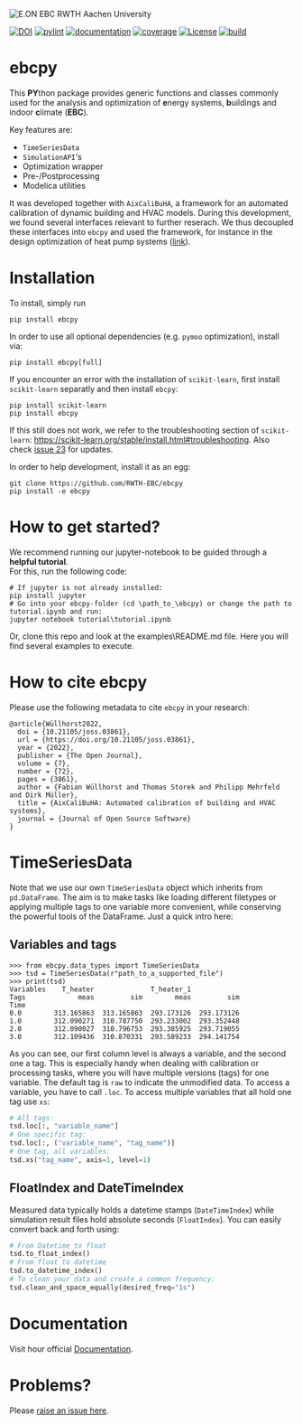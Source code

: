 ![E.ON EBC RWTH Aachen University](./docs/EBC_Logo.png)

[![DOI](https://joss.theoj.org/papers/10.21105/joss.03861/status.svg)](https://doi.org/10.21105/joss.03861)
[![pylint](https://ebc.pages.rwth-aachen.de/EBC_all/github_ci/ebcpy/master/pylint/pylint.svg )](https://ebc.pages.rwth-aachen.de/EBC_all/github_ci/ebcpy/master/pylint/pylint.html)
[![documentation](https://ebc.pages.rwth-aachen.de/EBC_all/github_ci/ebcpy/master/docs/doc.svg)](https://ebc.pages.rwth-aachen.de/EBC_all/github_ci/ebcpy/master/docs/index.html)
[![coverage](https://ebc.pages.rwth-aachen.de/EBC_all/github_ci/ebcpy/master/coverage/badge.svg)](https://ebc.pages.rwth-aachen.de/EBC_all/github_ci/ebcpy/master/coverage)
[![License](https://img.shields.io/badge/License-BSD%203--Clause-blue.svg)](https://opensource.org/licenses/BSD-3-Clause)
[![build](https://ebc.pages.rwth-aachen.de/EBC_all/github_ci/ebcpy/master/build/build.svg)](https://ebc.pages.rwth-aachen.de/EBC_all/github_ci/ebcpy/master/build/build.svg)


# ebcpy

This **PY**thon package provides generic functions and classes commonly
used for the analysis and optimization of **e**nergy systems, **b**uildings and indoor **c**limate (**EBC**).

Key features are:

* `TimeSeriesData`
* `SimulationAPI`'s
* Optimization wrapper
* Pre-/Postprocessing
* Modelica utilities

It was developed together with `AixCaliBuHA`, a framework for an automated calibration of dynamic building and HVAC models. During this development, we found several interfaces relevant to further reserach. We thus decoupled these interfaces into `ebcpy` and used the framework, for instance in the design optimization of heat pump systems ([link](https://www.sciencedirect.com/science/article/abs/pii/S0196890421010645?via%3Dihub)).

# Installation

To install, simply run
```
pip install ebcpy
```

In order to use all optional dependencies (e.g. `pymoo` optimization), install via:

```
pip install ebcpy[full]
```

If you encounter an error with the installation of `scikit-learn`, first install `scikit-learn` separatly and then install `ebcpy`:

```
pip install scikit-learn
pip install ebcpy
```

If this still does not work, we refer to the troubleshooting section of `scikit-learn`: https://scikit-learn.org/stable/install.html#troubleshooting. Also check [issue 23](https://github.com/RWTH-EBC/ebcpy/issues/23) for updates.

In order to help development, install it as an egg:

```
git clone https://github.com/RWTH-EBC/ebcpy
pip install -e ebcpy
```

# How to get started?

We recommend running our jupyter-notebook to be guided through a **helpful tutorial**.  
For this, run the following code:
```
# If jupyter is not already installed:
pip install jupyter
# Go into your ebcpy-folder (cd \path_to_\ebcpy) or change the path to tutorial.ipynb and run:
jupyter notebook tutorial\tutorial.ipynb
```

Or, clone this repo and look at the examples\README.md file.
Here you will find several examples to execute.

# How to cite ebcpy

Please use the following metadata to cite `ebcpy` in your research:

```
@article{Wüllhorst2022,
  doi = {10.21105/joss.03861},
  url = {https://doi.org/10.21105/joss.03861},
  year = {2022},
  publisher = {The Open Journal},
  volume = {7},
  number = {72},
  pages = {3861},
  author = {Fabian Wüllhorst and Thomas Storek and Philipp Mehrfeld and Dirk Müller},
  title = {AixCaliBuHA: Automated calibration of building and HVAC systems},
  journal = {Journal of Open Source Software}
}
```

# TimeSeriesData
Note that we use our own `TimeSeriesData` object which inherits from `pd.DataFrame`. The aim is to make tasks like loading different filetypes or applying multiple tags to one variable more convenient, while conserving the powerful tools of the DataFrame.
Just a quick intro here:

## Variables and tags
```
>>> from ebcpy.data_types import TimeSeriesData
>>> tsd = TimeSeriesData(r"path_to_a_supported_file")
>>> print(tsd)
Variables    T_heater              T_heater_1            
Tags             meas         sim        meas         sim
Time                                                     
0.0        313.165863  313.165863  293.173126  293.173126
1.0        312.090271  310.787750  293.233002  293.352448
2.0        312.090027  310.796753  293.385925  293.719055
3.0        312.109436  310.870331  293.589233  294.141754
```

As you can see, our first column level is always a variable, and the second one a tag.
This is especially handy when dealing with calibration or processing tasks, where you will have multiple
versions (tags) for one variable. The default tag is `raw` to indicate the unmodified data.
To access a variable, you have to call `.loc`. To access multiple variables that all hold one tag use `xs`:
```python
# All tags:
tsd.loc[:, "variable_name"]
# One specific tag:
tsd.loc[:, ("variable_name", "tag_name")]
# One tag, all variables:
tsd.xs("tag_name", axis=1, level=1)
```
## FloatIndex and DateTimeIndex
Measured data typically holds a datetime stamps (`DateTimeIndex`) while simulation result files hold absolute seconds (`FloatIndex`). 
You can easily convert back and forth using:
```python
# From Datetime to float
tsd.to_float_index()
# From float to datetime
tsd.to_datetime_index()
# To clean your data and create a common frequency:
tsd.clean_and_space_equally(desired_freq="1s")
```

# Documentation
Visit hour official [Documentation](https://ebc.pages.rwth-aachen.de/EBC_all/github_ci/ebcpy/master/docs/index.html).

# Problems?
Please [raise an issue here](https://github.com/RWTH-EBC/ebcpy/issues/new).
